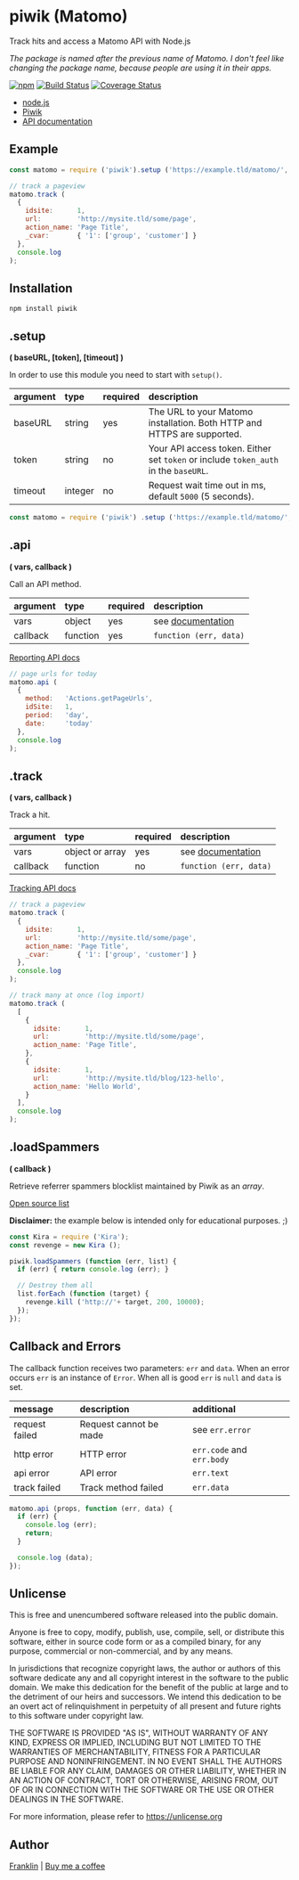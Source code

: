 # piwik (Matomo)

Track hits and access a Matomo API with Node.js

_The package is named after the previous name of Matomo.
I don't feel like changing the package name, because people are using it in their apps._

[![npm](https://img.shields.io/npm/v/piwik.svg?maxAge=3600)](https://github.com/fvdm/nodejs-piwik/blob/master/CHANGELOG.md)
[![Build Status](https://travis-ci.org/fvdm/nodejs-piwik.svg?branch=master)](https://travis-ci.org/fvdm/nodejs-piwik)
[![Coverage Status](https://coveralls.io/repos/github/fvdm/nodejs-piwik/badge.svg?branch=master)](https://coveralls.io/github/fvdm/nodejs-piwik?branch=master)

* [node.js](https://nodejs.org)
* [Piwik](https://matomo.org)
* [API documentation](https://developer.matomo.org/api-reference/reporting-api-introduction)


## Example

```js
const matomo = require ('piwik').setup ('https://example.tld/matomo/', 'abc123');

// track a pageview
matomo.track (
  {
    idsite:      1,
    url:         'http://mysite.tld/some/page',
    action_name: 'Page Title',
    _cvar:       { '1': ['group', 'customer'] }
  },
  console.log
);
```


## Installation

`npm install piwik`


## .setup
**( baseURL, [token], [timeout] )**

In order to use this module you need to start with `setup()`.

argument | type    | required | description
:--------|:--------|:---------|:-----------
baseURL  | string  | yes      | The URL to your Matomo installation. Both HTTP and HTTPS are supported.
token    | string  | no       | Your API access token. Either set `token` or include `token_auth` in the `baseURL`.
timeout  | integer | no       | Request wait time out in ms, default `5000` (5 seconds).

```js
const matomo = require ('piwik') .setup ('https://example.tld/matomo/', 'abc123');
```


## .api
**( vars, callback )**

Call an API method.


argument | type     | required | description
:--------|:---------|:---------|:----------------------
vars     | object   | yes      | see [documentation](https://developer.matomo.org/api-reference/reporting-api-introduction)
callback | function | yes      | `function (err, data)`


[Reporting API docs](https://developer.matomo.org/api-reference/reporting-api-introduction)


```js
// page urls for today
matomo.api (
  {
    method:   'Actions.getPageUrls',
    idSite:   1,
    period:   'day',
    date:     'today'
  },
  console.log
);
```


## .track
**( vars, callback )**

Track a hit.


argument | type            | required | description
:--------|:----------------|:---------|:----------------------
vars     | object or array | yes      | see [documentation](https://developer.matomo.org/api-reference/tracking-api)
callback | function        | no       | `function (err, data)`


[Tracking API docs](https://developer.matomo.org/api-reference/tracking-api)


```js
// track a pageview
matomo.track (
  {
    idsite:      1,
    url:         'http://mysite.tld/some/page',
    action_name: 'Page Title',
    _cvar:       { '1': ['group', 'customer'] }
  },
  console.log
);

// track many at once (log import)
matomo.track (
  [
    {
      idsite:      1,
      url:         'http://mysite.tld/some/page',
      action_name: 'Page Title',
    },
    {
      idsite:      1,
      url:         'http://mysite.tld/blog/123-hello',
      action_name: 'Hello World',
    }
  ],
  console.log
);
```


## .loadSpammers
**( callback )**

Retrieve referrer spammers blocklist maintained by Piwik as an _array_.

[Open source list](https://github.com/matomo-org/referrer-spam-blacklist)

**Disclaimer:** the example below is intended only for educational purposes. ;)

```js
const Kira = require ('Kira');
const revenge = new Kira ();

piwik.loadSpammers (function (err, list) {
  if (err) { return console.log (err); }

  // Destroy them all
  list.forEach (function (target) {
    revenge.kill ('http://'+ target, 200, 10000);
  });
});
```


## Callback and Errors

The callback function receives two parameters: `err` and `data`.
When an error occurs `err` is an instance of `Error`.
When all is good `err` is `null` and `data` is set.


message          | description            | additional
:----------------|:-----------------------|:-------------------------
request failed   | Request cannot be made | see `err.error`
http error       | HTTP error             | `err.code` and `err.body`
api error        | API error              | `err.text`
track failed     | Track method failed    | `err.data`


```js
matomo.api (props, function (err, data) {
  if (err) {
    console.log (err);
    return;
  }

  console.log (data);
});
```


## Unlicense

This is free and unencumbered software released into the public domain.

Anyone is free to copy, modify, publish, use, compile, sell, or
distribute this software, either in source code form or as a compiled
binary, for any purpose, commercial or non-commercial, and by any
means.

In jurisdictions that recognize copyright laws, the author or authors
of this software dedicate any and all copyright interest in the
software to the public domain. We make this dedication for the benefit
of the public at large and to the detriment of our heirs and
successors. We intend this dedication to be an overt act of
relinquishment in perpetuity of all present and future rights to this
software under copyright law.

THE SOFTWARE IS PROVIDED "AS IS", WITHOUT WARRANTY OF ANY KIND,
EXPRESS OR IMPLIED, INCLUDING BUT NOT LIMITED TO THE WARRANTIES OF
MERCHANTABILITY, FITNESS FOR A PARTICULAR PURPOSE AND NONINFRINGEMENT.
IN NO EVENT SHALL THE AUTHORS BE LIABLE FOR ANY CLAIM, DAMAGES OR
OTHER LIABILITY, WHETHER IN AN ACTION OF CONTRACT, TORT OR OTHERWISE,
ARISING FROM, OUT OF OR IN CONNECTION WITH THE SOFTWARE OR THE USE OR
OTHER DEALINGS IN THE SOFTWARE.

For more information, please refer to <https://unlicense.org>


## Author

[Franklin](https://fvdm.com)
| [Buy me a coffee](https://fvdm.com/donating)
